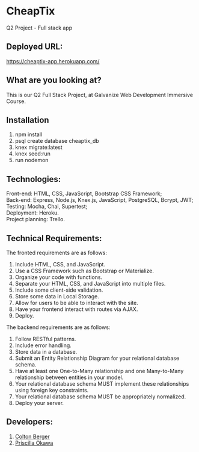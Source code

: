 # CheapTix
Q2 Project - Full stack app

## Deployed URL: 
https://cheaptix-app.herokuapp.com/

## What are you looking at? 
This is our Q2 Full Stack Project, at Galvanize Web Development Immersive Course.

## Installation
1. npm install
2. psql create database cheaptix_db
3. knex migrate:latest
4. knex seed:run
5. run nodemon

## Technologies: 
Front-end: HTML, CSS, JavaScript, Bootstrap CSS Framework;<br>
Back-end: Express, Node.js, Knex.js, JavaScript, PostgreSQL, Bcrypt, JWT;<br>
Testing: Mocha, Chai, Supertest;<br>
Deployment: Heroku.<br>
Project planning: Trello.

## Technical Requirements:
The fronted requirements are as follows:<br>

1. Include HTML, CSS, and JavaScript.
2. Use a CSS Framework such as Bootstrap or Materialize.
3. Organize your code with functions.
4. Separate your HTML, CSS, and JavaScript into multiple files.
5. Include some client-side validation.
6. Store some data in Local Storage.
7. Allow for users to be able to interact with the site.
8. Have your frontend interact with routes via AJAX.
9. Deploy.

The backend requirements are as follows:<br>

1. Follow RESTful patterns.
2. Include error handling.
3. Store data in a database.
4. Submit an Entity Relationship Diagram for your relational database schema.
5. Have at least one One-to-Many relationship and one Many-to-Many relationship between entities in your model.
6. Your relational database schema MUST implement these relationships using foreign key constraints.
7. Your relational database schema MUST be appropriately normalized.
8. Deploy your server.

## Developers:
1. [Colton Berger](https://github.com/coltonberger)
2. [Priscilla Okawa](https://github.com/prisoka)

